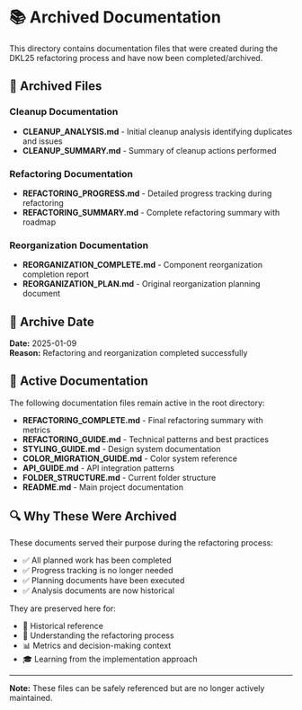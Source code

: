 # 📚 Archived Documentation

This directory contains documentation files that were created during the DKL25 refactoring process and have now been completed/archived.

## 📁 Archived Files

### Cleanup Documentation
- **CLEANUP_ANALYSIS.md** - Initial cleanup analysis identifying duplicates and issues
- **CLEANUP_SUMMARY.md** - Summary of cleanup actions performed

### Refactoring Documentation  
- **REFACTORING_PROGRESS.md** - Detailed progress tracking during refactoring
- **REFACTORING_SUMMARY.md** - Complete refactoring summary with roadmap

### Reorganization Documentation
- **REORGANIZATION_COMPLETE.md** - Component reorganization completion report
- **REORGANIZATION_PLAN.md** - Original reorganization planning document

## 📅 Archive Date
**Date:** 2025-01-09  
**Reason:** Refactoring and reorganization completed successfully

## 📖 Active Documentation
The following documentation files remain active in the root directory:

- **REFACTORING_COMPLETE.md** - Final refactoring summary with metrics
- **REFACTORING_GUIDE.md** - Technical patterns and best practices
- **STYLING_GUIDE.md** - Design system documentation
- **COLOR_MIGRATION_GUIDE.md** - Color system reference
- **API_GUIDE.md** - API integration patterns
- **FOLDER_STRUCTURE.md** - Current folder structure
- **README.md** - Main project documentation

## 🔍 Why These Were Archived

These documents served their purpose during the refactoring process:
- ✅ All planned work has been completed
- ✅ Progress tracking is no longer needed
- ✅ Planning documents have been executed
- ✅ Analysis documents are now historical

They are preserved here for:
- 📜 Historical reference
- 🔄 Understanding the refactoring process
- 📊 Metrics and decision-making context
- 🎓 Learning from the implementation approach

---

**Note:** These files can be safely referenced but are no longer actively maintained.